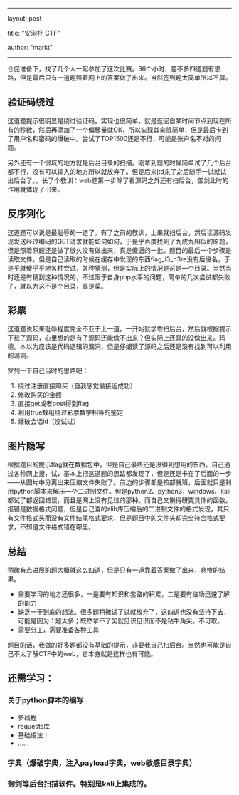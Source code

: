 ﻿---

layout: post

title: "安洵杯 CTF"

author: "markt"

---

仓促准备下，找了几个人一起参加了这次比赛。36个小时，差不多四道题有思路，但是最后只有一道题照着网上的答案做了出来。当然签到题太简单所以不算。

## 验证码绕过

这道题提示很明显是绕过验证码，实现也很简单，就是返回自某时间节点到现在所有的秒数，然后再添加了一个偏移量就OK，所以实现其实很简单，但是最后卡到了用户名和密码的爆破中。尝试了TOP1500还是不行，可能是账户名不对的问题。

另外还有一个很坑的地方就是后台目录的扫描。刚拿到题的时候简单试了几个后台都不行，没有可以输入的地方所以就放弃了。但是后来jtd来了之后随手一试就试出后台了。。长了个教训：web题第一步除了看源码之外还有扫后台，御剑此时的作用就体现了出来。

## 反序列化

这道题可以说是最耻辱的一道了。有了之前的教训，上来就扫后台，然后读源码发现发送经过编码的GET请求就能如何如何，于是乎百度找到了九成九相似的原题，但是照着原题还是做了很久没有做出来，真是傻逼的一批。题目的最后一个步骤是读取文件，但是自己读取的时候在缓存中发现的东西flag_i3_h3re没有后缀名，于是乎就傻乎乎地各种尝试，各种猜测，但是实际上的情况是这是一个目录。当然当时还是有猜到这种情况的，不过限于自身php水平的问题，简单的几次尝试都失败了，就以为这不是个目录，真是菜。

## 彩票

这道题说起来耻辱程度完全不亚于上一道。一开始就学乖扫后台，然后就根据提示下载了源码，心里想的是有了源码还能做不出来？但实际上还真的没做出来。玛德。本以为应该是代码逻辑的漏洞，但是仔细读了源码之后还是没有找到可以利用的漏洞。

罗列一下自己当时的思路吧：

1. 绕过注册直接购买（自我感觉最接近成功）
2. 修改购买的金额
3. 直接get或者post得到flag
4. 利用true数组绕过彩票数字相等的鉴定
5. 爆破会话id（没试过）

## 图片隐写

根据题目的提示flag就在数据包中，但是自己最终还是没得到想用的东西。自己通过各种网上搜，试，基本上把这道题的思路都发现了，但是还是卡在了后面的一步——从图片中分离出来压缩文件失败了。前边的步骤都是按部就班，后面就只是利用python脚本来解压一个二进制文件。但是python2、python3，windows、kali都试了都返回错误，而且是网上没有见过的那种。而自己又懒得研究具体的函数。报错是数据格式问题，但是自己查的zlib库压缩后的二进制文件的格式发现，其只有文件格式头而没有文件结尾格式要求，但是题目中的文件头却完全符合格式要求，不知道文件格式错在哪里。

## 总结 

稍微有点进展的题大概就这么四道，但是只有一道靠着答案做了出来，悲惨的结果。

- 需要学习的地方还很多，一是要有知识和套路的积累，二是要有临场迅速了解的能力
- 缺乏一干到底的想法。很多题稍微试了试就放弃了，这四道也没有坚持下去，可能是因为：题太多；既然拿不了奖就见识见识而不是钻牛角尖。不可取。
- 需要分工，需要准备各种工具

题目的话，我做的好多题都没有基础的提示，非要我自己扫后台。当然也可能是自己不太了解CTF中的web，它本身就是这样也有可能。

## 还需学习：

### 关于python脚本的编写

- 多线程
- requests库
- 基础语法！
- ……

### 字典（爆破字典，注入payload字典，web敏感目录字典）

### 御剑等后台扫描软件。特别是kali上集成的。